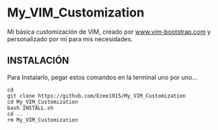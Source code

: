 # My_VIM_Customization
Mi básica customización de VIM, creado por www.vim-bootstrap.com y personalizado por mi para mis necesidades.

## INSTALACIÓN
Para Instalarlo, pegar estos comandos en la terminal uno por uno...
```
cd
git clone https://github.com/Ezee1015/My_VIM_Customization
cd My_VIM_Customization
bash INSTALL.sh
cd ..
rm My_VIM_Customization
```

